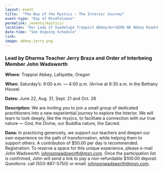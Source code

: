 ```yaml
---
layout: event
title:  "The Way of the Mystics : The Interior Journey"
event-type: "Day of Mindfulness"
permalink: /events/mystics/
location: "Our Lady of Guadalupe Trappist Abbey<br>9200 NE Abbey Road<br>Carlton , OR"
date-time: "See Ongoing Schedule"
link: 
image: abbey-jerry.png
---
```


### Lead by Dharma Teacher Jerry Braza and Order of Interbeing Member John Wadsworth 

<strong>Where:</strong>  Trappist Abbey, Lafayette, Oregon 
  
<strong> When:</strong>  Saturday’s: 9:00 a.m. — 4:00 p.m. (Arrive at 8:30 a.m. in the Bethany House) 

<strong> Dates:</strong>  June 22, Aug. 31, Sept. 21 and Oct. 26

<strong>Description:</strong> We are inviting you to join a small group of dedicated practitioners into a new experiential journey to explore the Interior. We will learn to look deeply, like the mys)cs, to facilitate a connection with our true nature — God, the Divine, our Buddha nature, the Sacred.

<Strong>Dana:</strong> In practicing generosity, we support our teachers and deepen our own experience on the path of transformation, while helping them to support others. A contribution of $50.00 per day is recommended. Registration: To reserve a space for this unique experience, please e-mail John Wadsworth: johnsonwadsworth@msn.com. Once the participation list is confirmed, John will send a link to pay a non-refundable $100.00 deposit. Questions: call (503-887-5750) or email: johnsonwadsworth@msn.com.

